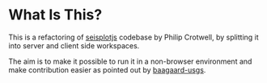 # What Is This?

This is a refactoring of [seisplotjs](https://github.com/crotwell/seisplotjs) codebase by Philip Crotwell, by splitting it into server and client side workspaces. 

The aim is to make it possible to run it in a non-browser environment and make contribution easier as pointed out by [baagaard-usgs](https://github.com/crotwell/seisplotjs/issues/1).

